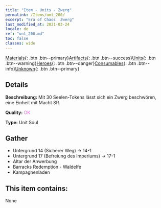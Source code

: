 ```yaml
---
title: "Item - Units - Zwerg"
permalink: /Items/unt_200/
excerpt: "Era of Chaos  Zwerg"
last_modified_at: 2021-03-24
locale: de
ref: "unt_200.md"
toc: false
classes: wide
---
```

 [Materials](/de/Items/){: .btn .btn--primary}[Artifacts](/de/Items/Artifacts/){: .btn .btn--success}[Units](/de/Items/Units/){: .btn .btn--warning}[Heroes](/de/Items/Heroes/){: .btn .btn--danger}[Consumables](/de/Items/Consumables/){: .btn .btn--info}[Unknown](/de/Items/Unknown/){: .btn .btn--primary}

## Details
 **Beschreibung:** Mit 30 Seelen-Tokens lässt sich ein Zwerg beschwören, eine Einheit mit Macht SR.

 **Quality:** <span style="color: #DA70D6">OK</span>

 **Type:** Unit Soul

## Gather

*    Untergrund 14 (Sicherer Weg) -> 14-1 
*    Untergrund 17 (Befreiung des Imperiums) -> 17-1 
*    Altar der Anwerbung 
*    Barracks Redemption - Waldelfe 
*    Kampagnenladen 

## This item contains:

  None

